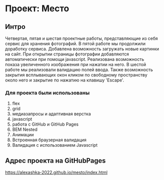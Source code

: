 # Проект: Место

## Интро
Четвертая, пятая и шестая проектные работы, представляющие из себя 
сервис для хранения фотографий.
В пятой работе мы продолжили доработку сервиса. Добавлена 
возможность загружать новые картинки на сайт. При открытии 
страницы фотографии добавляются автоматически при помощи 
javascript. Реализована возможность показа увеличенного 
изображения при нажатии на него.
В шестой работе мы реализовали валидацию полей ввода.
Также возможность закрытия всплывающих окон кликом по
свободному пространству около него и закрытие по нажатию
на клавишу 'Escape'.

### Для проекта были использованы 
1. flex
2. grid
3. медиазапросы и адаптивная верстка
4. javascript
5. работа с GitHub и GitHub Pages
6. BEM Nested
7. Анимации
8. Встроенная браузерная валидация
9. Валидация с использованием Javascript 

## Адрес проекта на GitHubPages
https://alexashka-2022.github.io/mesto/index.html